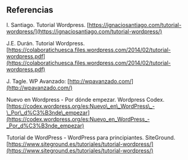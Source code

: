 ## Referencias

I. Santiago. Tutorial Wordpress. [https://ignaciosantiago.com/tutorial-wordpress/](https://ignaciosantiago.com/tutorial-wordpress/)

J.E. Durán. Tutorial Wordpress. [https://colaboratichuesca.files.wordpress.com/2014/02/tutorial-wordpress.pdf](https://colaboratichuesca.files.wordpress.com/2014/02/tutorial-wordpress.pdf)

J. Tagle. WP Avanzado: [http://wpavanzado.com/](http://wpavanzado.com/)

Nuevo en Wordpress - Por dónde empezar. Wordpress Codex. [https://codex.wordpress.org/es:Nuevo\_en\_WordPress\_-\_Por\_d%C3%B3nde\_empezar](https://codex.wordpress.org/es:Nuevo_en_WordPress_-_Por_d%C3%B3nde_empezar)

Tutorial de WordPress - WordPress para principiantes. SiteGround. [https://www.siteground.es/tutoriales/tutorial-wordpress/](https://www.siteground.es/tutoriales/tutorial-wordpress/)





